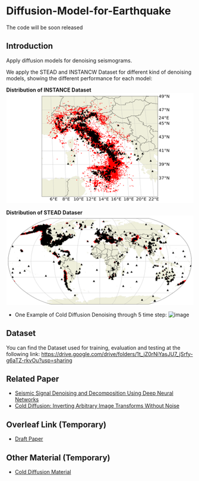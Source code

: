 # Diffusion-Model-for-Earthquake

The code will be soon released

## Introduction
Apply diffusion models for denoising seismograms. 

We apply the STEAD and INSTANCW Dataset for different kind of denoising models, showing the different performance for each model:

**Distribution of INSTANCE Dataset**
![image](https://github.com/Daniele-Trappolini/Diffusion-Model-for-Earthquake/blob/main/Images/INSTANCE_dataset.png)

**Distribution of STEAD Dataser**
![image](https://github.com/Daniele-Trappolini/Diffusion-Model-for-Earthquake/blob/main/Images/Stead_dataset.png)

* One Example of Cold Diffusion Denoising through 5 time step:
![image](https://github.com/Daniele-Trappolini/Diffusion-Model-for-Earthquake/assets/119054935/af190f60-53f0-4788-94e3-e9b4e5edb909)


## Dataset
You can find the Dataset used for training, evaluation and testing at the following link: https://drive.google.com/drive/folders/1t_jZ0rNiYasJU7_jSrfy-g6aTZ-rkvOu?usp=sharing

## Related Paper
* [Seismic Signal Denoising and Decomposition Using Deep Neural Networks](https://arxiv.org/abs/1811.02695)
* [Cold Diffusion: Inverting Arbitrary Image Transforms Without Noise](https://arxiv.org/abs/2208.09392)

## Overleaf Link (Temporary)
* [Draft Paper](https://www.overleaf.com/8838977992jktrdzrdcqss)

## Other Material (Temporary)
* [Cold Diffusion Material](https://nimble-capri-8e2.notion.site/Cold-Diffusion-b3a6bdce9c2d4c0097aeb814bb86b2ea?pvs=4)

